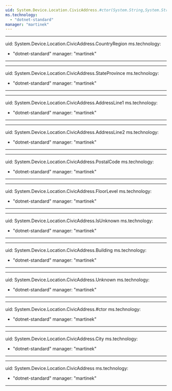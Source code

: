 ```yaml
---
uid: System.Device.Location.CivicAddress.#ctor(System.String,System.String,System.String,System.String,System.String,System.String,System.String,System.String)
ms.technology: 
  - "dotnet-standard"
manager: "martinek"
---
```


---
uid: System.Device.Location.CivicAddress.CountryRegion
ms.technology: 
  - "dotnet-standard"
manager: "martinek"
---

---
uid: System.Device.Location.CivicAddress.StateProvince
ms.technology: 
  - "dotnet-standard"
manager: "martinek"
---

---
uid: System.Device.Location.CivicAddress.AddressLine1
ms.technology: 
  - "dotnet-standard"
manager: "martinek"
---

---
uid: System.Device.Location.CivicAddress.AddressLine2
ms.technology: 
  - "dotnet-standard"
manager: "martinek"
---

---
uid: System.Device.Location.CivicAddress.PostalCode
ms.technology: 
  - "dotnet-standard"
manager: "martinek"
---

---
uid: System.Device.Location.CivicAddress.FloorLevel
ms.technology: 
  - "dotnet-standard"
manager: "martinek"
---

---
uid: System.Device.Location.CivicAddress.IsUnknown
ms.technology: 
  - "dotnet-standard"
manager: "martinek"
---

---
uid: System.Device.Location.CivicAddress.Building
ms.technology: 
  - "dotnet-standard"
manager: "martinek"
---

---
uid: System.Device.Location.CivicAddress.Unknown
ms.technology: 
  - "dotnet-standard"
manager: "martinek"
---

---
uid: System.Device.Location.CivicAddress.#ctor
ms.technology: 
  - "dotnet-standard"
manager: "martinek"
---

---
uid: System.Device.Location.CivicAddress.City
ms.technology: 
  - "dotnet-standard"
manager: "martinek"
---

---
uid: System.Device.Location.CivicAddress
ms.technology: 
  - "dotnet-standard"
manager: "martinek"
---
